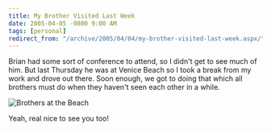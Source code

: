 ```yaml
---
title: My Brother Visited Last Week
date: 2005-04-05 -0800 9:00 AM
tags: [personal]
redirect_from: "/archive/2005/04/04/my-brother-visited-last-week.aspx/"
---
```


Brian had some sort of conference to attend, so I didn't get to see much
of him. But last Thursday he was at Venice Beach so I took a break from
my work and drove out there. Soon enough, we got to doing that which all
brothers must do when they haven't seen each other in a while.

![Brothers at the Beach](/images/BrothersAtTheBeach.jpg)

Yeah, real nice to see you too!

